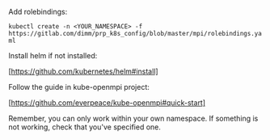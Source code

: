 Add rolebindings:

`kubectl create -n <YOUR_NAMESPACE> -f https://gitlab.com/dimm/prp_k8s_config/blob/master/mpi/rolebindings.yaml`

Install helm if not installed:

[https://github.com/kubernetes/helm#install]

Follow the guide in kube-openmpi project:

[https://github.com/everpeace/kube-openmpi#quick-start]

Remember, you can only work within your own namespace. If something is not working, check that you've specified one.